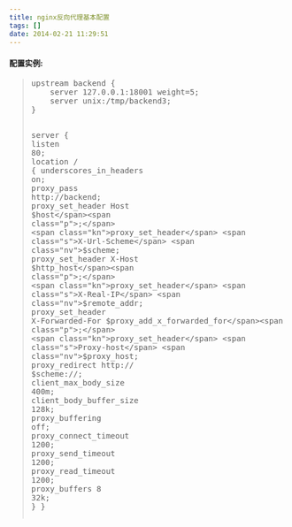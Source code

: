 ```yaml
---
title: nginx反向代理基本配置
tags: []
date: 2014-02-21 11:29:51
---
```


<div class="section" id="s-">

#### 配置实例:

> <div class="highlight"><pre><span class="k">upstream</span> <span class="s">backend</span> <span class="p">{</span>
>     <span class="kn">server</span> <span class="n">127.0.0.1</span><span class="p">:</span><span class="mi">18001</span> <span class="s">weight=5</span><span class="p">;</span>
>     <span class="kn">server</span> <span class="s">unix:/tmp/backend3</span><span class="p">;</span>
> <span class="p">}</span>
> 
> <span class="k">server</span> <span class="p">{</span>
>     <span class="kn">listen</span> <span class="mi">80</span><span class="p">;</span>
>     <span class="kn">location</span> <span class="s">/</span> <span class="p">{</span>
>         <span class="kn">underscores_in_headers</span> <span class="no">on</span><span class="p">;</span>
>         <span class="kn">proxy_pass</span> <span class="s">http://backend</span><span class="p">;</span>
>         <span class="kn">proxy_set_header</span> <span class="s">Host</span> <span class="nv">$host</span><span class="p">;</span>
>         <span class="kn">proxy_set_header</span> <span class="s">X-Url-Scheme</span> <span class="nv">$scheme</span><span class="p">;</span>
>         <span class="kn">proxy_set_header</span> <span class="s">X-Host</span> <span class="nv">$http_host</span><span class="p">;</span>
>         <span class="kn">proxy_set_header</span> <span class="s">X-Real-IP</span> <span class="nv">$remote_addr</span><span class="p">;</span>
>         <span class="kn">proxy_set_header</span> <span class="s">X-Forwarded-For</span> <span class="nv">$proxy_add_x_forwarded_for</span><span class="p">;</span>
>         <span class="kn">proxy_set_header</span> <span class="s">Proxy-host</span> <span class="nv">$proxy_host</span><span class="p">;</span>
>         <span class="kn">proxy_redirect</span> <span class="s">http://</span> <span class="nv">$scheme://</span><span class="p">;</span>
>         <span class="kn">client_max_body_size</span> <span class="mi">400m</span><span class="p">;</span>
>         <span class="kn">client_body_buffer_size</span> <span class="mi">128k</span><span class="p">;</span>
>         <span class="kn">proxy_buffering</span> <span class="no">off</span><span class="p">;</span>
>         <span class="kn">proxy_connect_timeout</span> <span class="mi">1200</span><span class="p">;</span>
>         <span class="kn">proxy_send_timeout</span> <span class="mi">1200</span><span class="p">;</span>
>         <span class="kn">proxy_read_timeout</span> <span class="mi">1200</span><span class="p">;</span>
>         <span class="kn">proxy_buffers</span> <span class="mi">8</span> <span class="mi">32k</span><span class="p">;</span>
>     <span class="p">}</span>
> <span class="p">}</span>
> </pre></div>
</div>